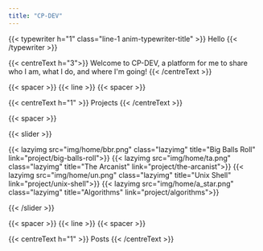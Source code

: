 ```yaml
---
title: "CP-DEV"
---
```

{{< typewriter h="1" class="line-1 anim-typewriter-title" >}} Hello {{< /typewriter >}}

{{< centreText h="3">}} Welcome to CP-DEV, a platform for me to share who I am, what I do,
 and where I'm going! {{< /centreText >}}

{{< spacer >}}
{{< line >}}
{{< spacer >}}

{{< centreText h="1" >}} Projects {{< /centreText >}}

{{< spacer >}}

{{< slider >}}

{{< lazyimg src="img/home/bbr.png" class="lazyimg" title="Big Balls Roll" link="project/big-balls-roll">}}
{{< lazyimg src="img/home/ta.png" class="lazyimg" title="The Arcanist" link="project/the-arcanist">}}
{{< lazyimg src="img/home/un.png" class="lazyimg" title="Unix Shell" link="project/unix-shell">}}
{{< lazyimg src="img/home/a_star.png" class="lazyimg" title="Algorithms" link="project/algorithms">}}

{{< /slider >}}

{{< spacer >}}
{{< line >}}
{{< spacer >}}

{{< centreText h="1" >}} Posts {{< /centreText >}}
